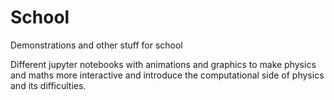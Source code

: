 # School
Demonstrations and other stuff for school

Different jupyter notebooks with animations and graphics to make physics and maths more interactive and introduce the computational side of 
physics and its difficulties.
